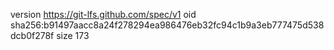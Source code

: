 version https://git-lfs.github.com/spec/v1
oid sha256:b91497aacc8a24f278294ea986476eb32fc94c1b9a3eb777475d538dcb0f278f
size 173
